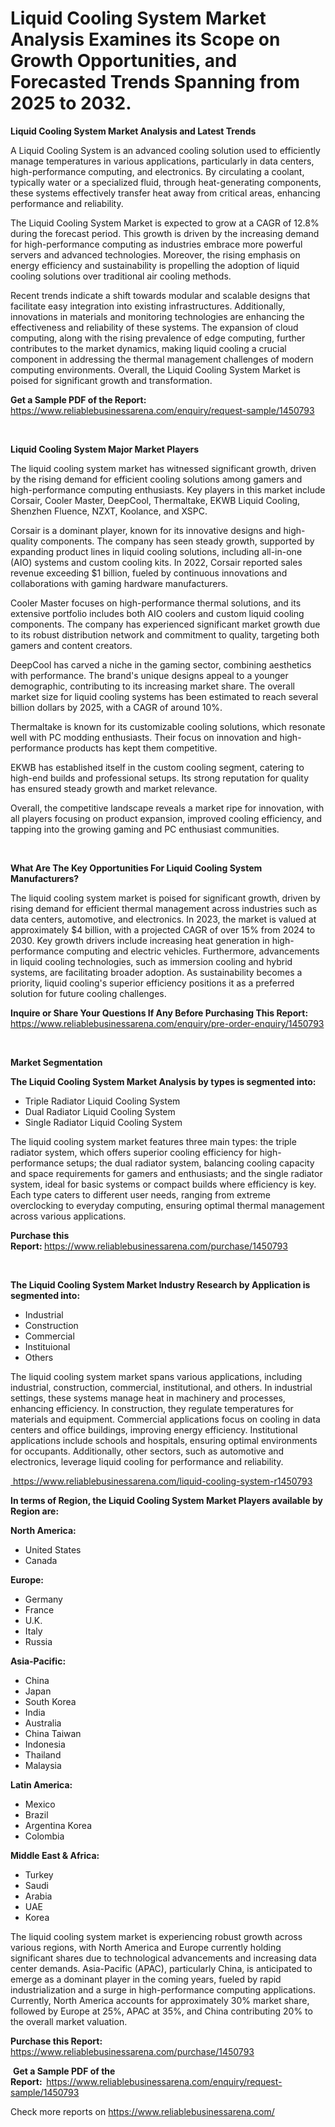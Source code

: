 <p><h1>Liquid Cooling System Market Analysis Examines its Scope on Growth Opportunities, and Forecasted Trends Spanning from 2025 to 2032.</h1></p><p><strong>Liquid Cooling System Market Analysis and Latest Trends</strong></p>
<p><p>A Liquid Cooling System is an advanced cooling solution used to efficiently manage temperatures in various applications, particularly in data centers, high-performance computing, and electronics. By circulating a coolant, typically water or a specialized fluid, through heat-generating components, these systems effectively transfer heat away from critical areas, enhancing performance and reliability. </p><p>The Liquid Cooling System Market is expected to grow at a CAGR of 12.8% during the forecast period. This growth is driven by the increasing demand for high-performance computing as industries embrace more powerful servers and advanced technologies. Moreover, the rising emphasis on energy efficiency and sustainability is propelling the adoption of liquid cooling solutions over traditional air cooling methods. </p><p>Recent trends indicate a shift towards modular and scalable designs that facilitate easy integration into existing infrastructures. Additionally, innovations in materials and monitoring technologies are enhancing the effectiveness and reliability of these systems. The expansion of cloud computing, along with the rising prevalence of edge computing, further contributes to the market dynamics, making liquid cooling a crucial component in addressing the thermal management challenges of modern computing environments. Overall, the Liquid Cooling System Market is poised for significant growth and transformation.</p></p>
<p><strong>Get a Sample PDF of the Report:&nbsp;</strong> <a href="https://www.reliablebusinessarena.com/enquiry/request-sample/1450793?utm_campaign=2299&utm_medium=2&utm_source=Github&utm_content=ia&utm_term=22022025&utm_id=liquid-cooling-system">https://www.reliablebusinessarena.com/enquiry/request-sample/1450793</a></p>
<p>&nbsp;</p>
<p><strong>Liquid Cooling System Major Market Players</strong></p>
<p><p>The liquid cooling system market has witnessed significant growth, driven by the rising demand for efficient cooling solutions among gamers and high-performance computing enthusiasts. Key players in this market include Corsair, Cooler Master, DeepCool, Thermaltake, EKWB Liquid Cooling, Shenzhen Fluence, NZXT, Koolance, and XSPC.</p><p>Corsair is a dominant player, known for its innovative designs and high-quality components. The company has seen steady growth, supported by expanding product lines in liquid cooling solutions, including all-in-one (AIO) systems and custom cooling kits. In 2022, Corsair reported sales revenue exceeding $1 billion, fueled by continuous innovations and collaborations with gaming hardware manufacturers.</p><p>Cooler Master focuses on high-performance thermal solutions, and its extensive portfolio includes both AIO coolers and custom liquid cooling components. The company has experienced significant market growth due to its robust distribution network and commitment to quality, targeting both gamers and content creators.</p><p>DeepCool has carved a niche in the gaming sector, combining aesthetics with performance. The brand's unique designs appeal to a younger demographic, contributing to its increasing market share. The overall market size for liquid cooling systems has been estimated to reach several billion dollars by 2025, with a CAGR of around 10%.</p><p>Thermaltake is known for its customizable cooling solutions, which resonate well with PC modding enthusiasts. Their focus on innovation and high-performance products has kept them competitive.</p><p>EKWB has established itself in the custom cooling segment, catering to high-end builds and professional setups. Its strong reputation for quality has ensured steady growth and market relevance.</p><p>Overall, the competitive landscape reveals a market ripe for innovation, with all players focusing on product expansion, improved cooling efficiency, and tapping into the growing gaming and PC enthusiast communities.</p></p>
<p>&nbsp;</p>
<p><strong>What Are The Key Opportunities For Liquid Cooling System Manufacturers?</strong></p>
<p><p>The liquid cooling system market is poised for significant growth, driven by rising demand for efficient thermal management across industries such as data centers, automotive, and electronics. In 2023, the market is valued at approximately $4 billion, with a projected CAGR of over 15% from 2024 to 2030. Key growth drivers include increasing heat generation in high-performance computing and electric vehicles. Furthermore, advancements in liquid cooling technologies, such as immersion cooling and hybrid systems, are facilitating broader adoption. As sustainability becomes a priority, liquid cooling's superior efficiency positions it as a preferred solution for future cooling challenges.</p></p>
<p><strong>Inquire or Share Your Questions If Any Before Purchasing This Report:</strong> <a href="https://www.reliablebusinessarena.com/enquiry/pre-order-enquiry/1450793?utm_campaign=2299&utm_medium=2&utm_source=Github&utm_content=ia&utm_term=22022025&utm_id=liquid-cooling-system">https://www.reliablebusinessarena.com/enquiry/pre-order-enquiry/1450793</a></p>
<p>&nbsp;</p>
<p><strong>Market Segmentation</strong></p>
<p><strong>The Liquid Cooling System Market Analysis by types is segmented into:</strong></p>
<p><ul><li>Triple Radiator Liquid Cooling System</li><li>Dual Radiator Liquid Cooling System</li><li>Single Radiator Liquid Cooling System</li></ul></p>
<p><p>The liquid cooling system market features three main types: the triple radiator system, which offers superior cooling efficiency for high-performance setups; the dual radiator system, balancing cooling capacity and space requirements for gamers and enthusiasts; and the single radiator system, ideal for basic systems or compact builds where efficiency is key. Each type caters to different user needs, ranging from extreme overclocking to everyday computing, ensuring optimal thermal management across various applications.</p></p>
<p><strong>Purchase this Report:&nbsp;</strong><a href="https://www.reliablebusinessarena.com/purchase/1450793?utm_campaign=2299&utm_medium=2&utm_source=Github&utm_content=ia&utm_term=22022025&utm_id=liquid-cooling-system">https://www.reliablebusinessarena.com/purchase/1450793</a></p>
<p>&nbsp;</p>
<p><strong>The Liquid Cooling System Market Industry Research by Application is segmented into:</strong></p>
<p><ul><li>Industrial</li><li>Construction</li><li>Commercial</li><li>Instituional</li><li>Others</li></ul></p>
<p><p>The liquid cooling system market spans various applications, including industrial, construction, commercial, institutional, and others. In industrial settings, these systems manage heat in machinery and processes, enhancing efficiency. In construction, they regulate temperatures for materials and equipment. Commercial applications focus on cooling in data centers and office buildings, improving energy efficiency. Institutional applications include schools and hospitals, ensuring optimal environments for occupants. Additionally, other sectors, such as automotive and electronics, leverage liquid cooling for performance and reliability.</p></p>
<p><a href="https://www.reliablebusinessarena.com/liquid-cooling-system-r1450793?utm_campaign=2299&utm_medium=2&utm_source=Github&utm_content=ia&utm_term=22022025&utm_id=liquid-cooling-system">&nbsp;https://www.reliablebusinessarena.com/liquid-cooling-system-r1450793</a></p>
<p><strong>In terms of Region, the Liquid Cooling System Market Players available by Region are:</strong></p>
<p>
    <p> <strong> North America: </strong>
        <ul>
            <li>United States</li>
            <li>Canada</li>
        </ul>
        </p> 
    <p> <strong> Europe: </strong>
        <ul>
            <li>Germany</li>
            <li>France</li>
            <li>U.K.</li>
            <li>Italy</li>
            <li>Russia</li>
        </ul>
        </p> 
    <p> <strong> Asia-Pacific: </strong>
        <ul>
            <li>China</li>
            <li>Japan</li>
            <li>South Korea</li>
            <li>India</li>
            <li>Australia</li>
            <li>China Taiwan</li>
            <li>Indonesia</li>
            <li>Thailand</li>
            <li>Malaysia</li>
        </ul>
        </p> 
    <p> <strong> Latin America: </strong>
        <ul>
            <li>Mexico</li>
            <li>Brazil</li>
            <li>Argentina Korea</li>
            <li>Colombia</li>
        </ul>
        </p> 
    <p> <strong> Middle East & Africa: </strong>
        <ul>
            <li>Turkey</li>
            <li>Saudi</li>
            <li>Arabia</li>
            <li>UAE</li>
            <li>Korea</li>
        </ul>
    </p>
    </p>
<p><p>The liquid cooling system market is experiencing robust growth across various regions, with North America and Europe currently holding significant shares due to technological advancements and increasing data center demands. Asia-Pacific (APAC), particularly China, is anticipated to emerge as a dominant player in the coming years, fueled by rapid industrialization and a surge in high-performance computing applications. Currently, North America accounts for approximately 30% market share, followed by Europe at 25%, APAC at 35%, and China contributing 20% to the overall market valuation.</p></p>
<p><strong>Purchase this Report: </strong><a href="https://www.reliablebusinessarena.com/purchase/1450793?utm_campaign=2299&utm_medium=2&utm_source=Github&utm_content=ia&utm_term=22022025&utm_id=liquid-cooling-system">https://www.reliablebusinessarena.com/purchase/1450793</a></p>
<p>&nbsp;<strong>Get a Sample PDF of the Report:&nbsp;&nbsp;</strong><a href="https://www.reliablebusinessarena.com/enquiry/request-sample/1450793?utm_campaign=2299&utm_medium=2&utm_source=Github&utm_content=ia&utm_term=22022025&utm_id=liquid-cooling-system">https://www.reliablebusinessarena.com/enquiry/request-sample/1450793</a></p>
<p><strong></strong></p>
<p>Check more reports on <a href="https://www.reliablebusinessarena.com/?utm_campaign=2299&utm_medium=2&utm_source=Github&utm_content=ia&utm_term=22022025&utm_id=liquid-cooling-system">https://www.reliablebusinessarena.com/</a></p>